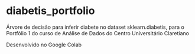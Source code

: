 # diabetis_portfolio
Árvore de decisão para inferir diabete no dataset sklearn.diabetis, para o Portfólio 1 do curso de Análise de Dados do Centro Universitário Claretiano


Desenvolvido no Google Colab
